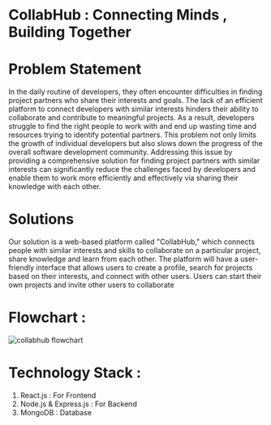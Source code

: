 # CollabHub  : Connecting Minds , Building Together

# Problem Statement 
In the daily routine of developers, they often encounter difficulties in finding project partners who share their interests and goals. The lack of an efficient platform to connect developers with
similar interests hinders their ability to collaborate and contribute to meaningful projects. As a result, developers struggle to find the right people to work with and end up wasting time and
resources trying to identify potential partners. This problem not only limits the growth of individual developers but also slows down the progress of the overall software development
community. Addressing this issue by providing a comprehensive solution for finding project partners with similar interests can significantly reduce the challenges faced by developers and
enable them to work more efficiently and effectively via sharing their knowledge with each other.

# Solutions
Our solution is a web-based platform called "CollabHub," which connects people with similar interests and skills to collaborate on a particular project, share knowledge and learn from each
other. The platform will have a user-friendly interface that allows users to create a profile, search for projects based on their interests, and connect with other users. Users can start their own
projects and invite other users to collaborate 

# Flowchart : 
![collabhub flowchart](https://user-images.githubusercontent.com/100551659/227604555-02a533b8-8d82-4d74-8359-4f357422f11c.png)

# Technology Stack :
1. React.js : For Frontend 
2. Node.js & Express.js : For Backend 
3. MongoDB : Database

